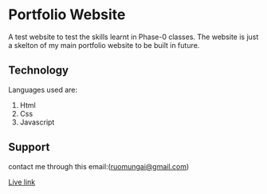 # Portfolio Website
A test website to test the skills learnt in Phase-0 classes.
The website is just a skelton of my main portfolio website to be built in future.

## Technology
Languages used are:
1. Html
2. Css
3. Javascript

## Support
contact me through this email:(ruomungai@gmail.com)

[Live link]()

